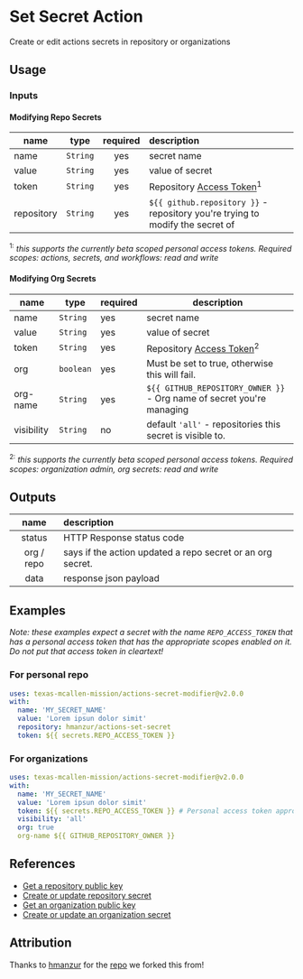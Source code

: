 # Set Secret Action

Create or edit actions secrets in repository or organizations

## Usage

### Inputs

#### Modifying Repo Secrets

| name | type | required | description |
| --- | --- | :---: | :--- |
| name | `String` | yes | secret name |
| value | `String` | yes | value of secret |
| token | `String` | yes | Repository [Access Token](https://docs.github.com/en/github/authenticating-to-github/creating-a-personal-access-token)<sup>1</sup> |
| repository | `String` | yes | ``${{ github.repository }}`` - repository you're trying to modify the secret of |

<sup>1:</sup> *this supports the currently beta scoped personal access tokens. Required scopes:  actions, secrets, and workflows: read and write*

#### Modifying Org Secrets

| name | type | required | description |
| --- | --- |:--- | --- |
| name | `String` | yes | secret name |
| value | `String` | yes | value of secret |
| token | `String` | yes | Repository [Access Token](https://docs.github.com/en/github/authenticating-to-github/creating-a-personal-access-token)<sup>2</sup> |
| org | `boolean` | yes | Must be set to true, otherwise this will fail. |
| org-name | `String` | yes | ``${{ GITHUB_REPOSITORY_OWNER }}`` - Org name of secret you're managing |
| visibility | `String` | no | default `'all'` - repositories this secret is visible to. |

<sup>2:</sup> *this supports the currently beta scoped personal access tokens. Required scopes:  organization admin, org secrets: read and write*

## Outputs

| name | description |
| :---: | :--- |
| status | HTTP Response status code |
| org / repo | says if the action updated a repo secret or an org secret.
| data | response json payload |

## Examples

*Note: these examples expect a secret with the name ``REPO_ACCESS_TOKEN`` that has a personal access token that has the appropriate scopes enabled on it.  Do not put that access token in cleartext!*

### For personal repo

```YAML
uses: texas-mcallen-mission/actions-secret-modifier@v2.0.0
with:
  name: 'MY_SECRET_NAME'
  value: 'Lorem ipsun dolor simit'
  repository: hmanzur/actions-set-secret
  token: ${{ secrets.REPO_ACCESS_TOKEN }}
```

### For organizations

```YAML
uses: texas-mcallen-mission/actions-secret-modifier@v2.0.0
with:
  name: 'MY_SECRET_NAME'
  value: 'Lorem ipsun dolor simit'
  token: ${{ secrets.REPO_ACCESS_TOKEN }} # Personal access token approved by your org.
  visibility: 'all'
  org: true
  org-name ${{ GITHUB_REPOSITORY_OWNER }}
```

## References

- [Get a repository public key](https://developer.github.com/v3/actions/secrets/#get-a-repository-public-key)
- [Create or update repository secret](https://developer.github.com/v3/actions/secrets/#create-or-update-a-repository-secret)
- [Get an organization public key](https://developer.github.com/v3/actions/secrets/#get-an-organization-public-key)
- [Create or update an organization secret](https://developer.github.com/v3/actions/secrets/#create-or-update-an-organization-secret)

## Attribution

Thanks to [hmanzur](https://github.com/hmanzur/) for the [repo](https://github.com/hmanzur/actions-set-secret) we forked this from!
